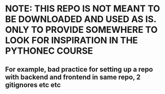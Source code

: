 # NOTE: THIS REPO IS NOT MEANT TO BE DOWNLOADED AND USED AS IS. ONLY TO PROVIDE SOMEWHERE TO LOOK FOR INSPIRATION IN THE PYTHONEC COURSE


## For example, bad practice for setting up a repo with backend and frontend in same repo, 2 gitignores etc etc
